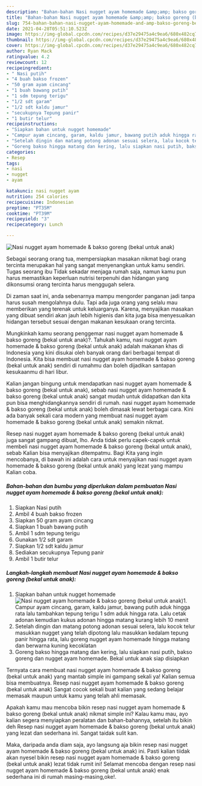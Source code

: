 ```yaml
---
description: "Bahan-bahan Nasi nugget ayam homemade &amp;amp; bakso goreng (bekal untuk anak) yang nikmat dan Mudah Dibuat"
title: "Bahan-bahan Nasi nugget ayam homemade &amp;amp; bakso goreng (bekal untuk anak) yang nikmat dan Mudah Dibuat"
slug: 754-bahan-bahan-nasi-nugget-ayam-homemade-and-amp-bakso-goreng-bekal-untuk-anak-yang-nikmat-dan-mudah-dibuat
date: 2021-04-28T05:51:10.523Z
image: https://img-global.cpcdn.com/recipes/d37e29475a4c9ea6/680x482cq70/nasi-nugget-ayam-homemade-bakso-goreng-bekal-untuk-anak-foto-resep-utama.jpg
thumbnail: https://img-global.cpcdn.com/recipes/d37e29475a4c9ea6/680x482cq70/nasi-nugget-ayam-homemade-bakso-goreng-bekal-untuk-anak-foto-resep-utama.jpg
cover: https://img-global.cpcdn.com/recipes/d37e29475a4c9ea6/680x482cq70/nasi-nugget-ayam-homemade-bakso-goreng-bekal-untuk-anak-foto-resep-utama.jpg
author: Ryan Mack
ratingvalue: 4.2
reviewcount: 12
recipeingredient:
- " Nasi putih"
- "4 buah bakso frozen"
- "50 gram ayam cincang"
- "1 buah bawang putih"
- "1 sdm tepung terigu"
- "1/2 sdt garam"
- "1/2 sdt kaldu jamur"
- "secukupnya Tepung panir"
- "1 butir telur"
recipeinstructions:
- "Siapkan bahan untuk nugget homemade"
- "Campur ayam cincang, garam, kaldu jamur, bawang putih aduk hingga rata lalu tambahkan tepung terigu 1 sdm aduk hingga rata. Lalu cetak adonan kemudian kukus adonan hingga matang kurang lebih 10 menit"
- "Setelah dingin dan matang potong adonan sesuai selera, lalu kocok telur masukkan nugget yang telah dipotong lalu masukkan kedalam tepung panir hingga rata, lalu goreng nugget ayam homemade hingga matang dan berwarna kuning kecoklatan"
- "Goreng bakso hingga matang dan kering, lalu siapkan nasi putih, bakso goreng dan nugget ayam homemade. Bekal untuk anak siap disiapkan"
categories:
- Resep
tags:
- nasi
- nugget
- ayam

katakunci: nasi nugget ayam 
nutrition: 254 calories
recipecuisine: Indonesian
preptime: "PT35M"
cooktime: "PT39M"
recipeyield: "3"
recipecategory: Lunch

---
```



![Nasi nugget ayam homemade &amp; bakso goreng (bekal untuk anak)](https://img-global.cpcdn.com/recipes/d37e29475a4c9ea6/680x482cq70/nasi-nugget-ayam-homemade-bakso-goreng-bekal-untuk-anak-foto-resep-utama.jpg)

Sebagai seorang orang tua, mempersiapkan masakan nikmat bagi orang tercinta merupakan hal yang sangat menyenangkan untuk kamu sendiri. Tugas seorang ibu Tidak sekadar menjaga rumah saja, namun kamu pun harus memastikan keperluan nutrisi terpenuhi dan hidangan yang dikonsumsi orang tercinta harus menggugah selera.

Di zaman  saat ini, anda sebenarnya mampu mengorder panganan jadi tanpa harus susah mengolahnya dulu. Tapi ada juga orang yang selalu mau memberikan yang terenak untuk keluarganya. Karena, menyajikan masakan yang dibuat sendiri akan jauh lebih higienis dan kita juga bisa menyesuaikan hidangan tersebut sesuai dengan makanan kesukaan orang tercinta. 



Mungkinkah kamu seorang penggemar nasi nugget ayam homemade &amp; bakso goreng (bekal untuk anak)?. Tahukah kamu, nasi nugget ayam homemade &amp; bakso goreng (bekal untuk anak) adalah makanan khas di Indonesia yang kini disukai oleh banyak orang dari berbagai tempat di Indonesia. Kita bisa membuat nasi nugget ayam homemade &amp; bakso goreng (bekal untuk anak) sendiri di rumahmu dan boleh dijadikan santapan kesukaanmu di hari libur.

Kalian jangan bingung untuk mendapatkan nasi nugget ayam homemade &amp; bakso goreng (bekal untuk anak), sebab nasi nugget ayam homemade &amp; bakso goreng (bekal untuk anak) sangat mudah untuk didapatkan dan kita pun bisa menghidangkannya sendiri di rumah. nasi nugget ayam homemade &amp; bakso goreng (bekal untuk anak) boleh dimasak lewat berbagai cara. Kini ada banyak sekali cara modern yang membuat nasi nugget ayam homemade &amp; bakso goreng (bekal untuk anak) semakin nikmat.

Resep nasi nugget ayam homemade &amp; bakso goreng (bekal untuk anak) juga sangat gampang dibuat, lho. Anda tidak perlu capek-capek untuk membeli nasi nugget ayam homemade &amp; bakso goreng (bekal untuk anak), sebab Kalian bisa menyajikan ditempatmu. Bagi Kita yang ingin mencobanya, di bawah ini adalah cara untuk menyajikan nasi nugget ayam homemade &amp; bakso goreng (bekal untuk anak) yang lezat yang mampu Kalian coba.

<!--inarticleads1-->

##### Bahan-bahan dan bumbu yang diperlukan dalam pembuatan Nasi nugget ayam homemade &amp; bakso goreng (bekal untuk anak):

1. Siapkan  Nasi putih
1. Ambil 4 buah bakso frozen
1. Siapkan 50 gram ayam cincang
1. Siapkan 1 buah bawang putih
1. Ambil 1 sdm tepung terigu
1. Gunakan 1/2 sdt garam
1. Siapkan 1/2 sdt kaldu jamur
1. Sediakan secukupnya Tepung panir
1. Ambil 1 butir telur




<!--inarticleads2-->

##### Langkah-langkah membuat Nasi nugget ayam homemade &amp; bakso goreng (bekal untuk anak):

1. Siapkan bahan untuk nugget homemade
<img src="https://img-global.cpcdn.com/steps/ca271e9609725912/160x128cq70/nasi-nugget-ayam-homemade-bakso-goreng-bekal-untuk-anak-langkah-memasak-1-foto.jpg" alt="Nasi nugget ayam homemade &amp; bakso goreng (bekal untuk anak)">1. Campur ayam cincang, garam, kaldu jamur, bawang putih aduk hingga rata lalu tambahkan tepung terigu 1 sdm aduk hingga rata. Lalu cetak adonan kemudian kukus adonan hingga matang kurang lebih 10 menit
1. Setelah dingin dan matang potong adonan sesuai selera, lalu kocok telur masukkan nugget yang telah dipotong lalu masukkan kedalam tepung panir hingga rata, lalu goreng nugget ayam homemade hingga matang dan berwarna kuning kecoklatan
1. Goreng bakso hingga matang dan kering, lalu siapkan nasi putih, bakso goreng dan nugget ayam homemade. Bekal untuk anak siap disiapkan




Ternyata cara membuat nasi nugget ayam homemade &amp; bakso goreng (bekal untuk anak) yang mantab simple ini gampang sekali ya! Kalian semua bisa membuatnya. Resep nasi nugget ayam homemade &amp; bakso goreng (bekal untuk anak) Sangat cocok sekali buat kalian yang sedang belajar memasak maupun untuk kamu yang telah ahli memasak.

Apakah kamu mau mencoba bikin resep nasi nugget ayam homemade &amp; bakso goreng (bekal untuk anak) nikmat simple ini? Kalau kamu mau, ayo kalian segera menyiapkan peralatan dan bahan-bahannya, setelah itu bikin deh Resep nasi nugget ayam homemade &amp; bakso goreng (bekal untuk anak) yang lezat dan sederhana ini. Sangat taidak sulit kan. 

Maka, daripada anda diam saja, ayo langsung aja bikin resep nasi nugget ayam homemade &amp; bakso goreng (bekal untuk anak) ini. Pasti kalian tiidak akan nyesel bikin resep nasi nugget ayam homemade &amp; bakso goreng (bekal untuk anak) lezat tidak rumit ini! Selamat mencoba dengan resep nasi nugget ayam homemade &amp; bakso goreng (bekal untuk anak) enak sederhana ini di rumah masing-masing,oke!.

